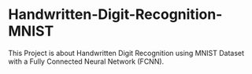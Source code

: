 # Handwritten-Digit-Recognition-MNIST
This Project is about Handwritten Digit Recognition using MNIST Dataset with a Fully Connected Neural Network (FCNN).
